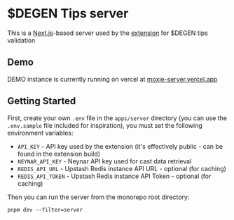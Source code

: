 # $DEGEN Tips server

This is a [Next.js](https://nextjs.org/)-based server used by the [extension](/apps/extension/README.md) for $DEGEN tips validation

## Demo

DEMO instance is currently running on vercel at [moxie-server.vercel.app](https://moxie-server.vercel.app)

## Getting Started

First, create your own `.env` file in the `apps/server` directory (you can use the `.env.sample` file included for inspiration), you must set the following environment variables:

- `API_KEY` - API key used by the extension (it's effectively public - can be found in the extension build)
- `NEYNAR_API_KEY` - Neynar API key used for cast data retrieval
- `REDIS_API_URL` - Upstash Redis instance API URL - optional (for caching)
- `REDIS_API_TOKEN` - Upstash Redis instance API Token - optional (for caching)

Then you can run the server from the monorepo root directory:

```
pnpm dev --filter=server
```
